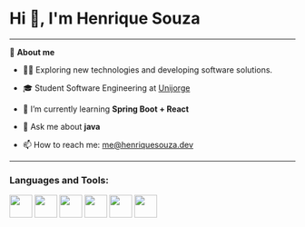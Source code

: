 # Hi 👋, I'm Henrique Souza

---

🚀 **About me**

- 👨‍💻 Exploring new technologies and developing software solutions.

- 🎓 Student Software Engineering at [Unijorge](https://www.unijorge.edu.br)

- 🌱 I’m currently learning **Spring Boot + React**

- 💬 Ask me about **java**

- 📫 How to reach me: me@henriquesouza.dev

---

### Languages and Tools:
<img src="https://cdn.jsdelivr.net/gh/devicons/devicon/icons/css3/css3-original.svg" width="40" height="40"/> 
<img src="https://cdn.jsdelivr.net/gh/devicons/devicon/icons/html5/html5-original.svg" width="40" height="40"/>
<img src="https://cdn.jsdelivr.net/gh/devicons/devicon/icons/javascript/javascript-original.svg" width="40" height="40"/>
<img src="https://cdn.jsdelivr.net/gh/devicons/devicon/icons/mysql/mysql-original.svg" width="40" height="40"/>
<img src="https://cdn.jsdelivr.net/gh/devicons/devicon/icons/postgresql/postgresql-original.svg" width="40" height="40"/>
<img src="https://cdn.jsdelivr.net/gh/devicons/devicon/icons/python/python-original.svg" width="40" height="40"/>
